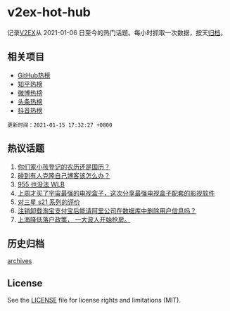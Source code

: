 # v2ex-hot-hub

 记录[V2EX](https://www.v2ex.com/)从 2021-01-06 日至今的热门话题。每小时抓取一次数据，按天[归档](archives)。
 
 ## 相关项目

- [GitHub热榜](https://github.com/lonnyzhang423/github-hot-hub)
- [知乎热榜](https://github.com/lonnyzhang423/zhihu-hot-hub)
- [微博热榜](https://github.com/lonnyzhang423/weibo-hot-hub)
- [头条热榜](https://github.com/lonnyzhang423/toutiao-hot-hub)
- [抖音热榜](https://github.com/lonnyzhang423/douyin-hot-hub)


 `更新时间：2021-01-15 17:32:27 +0800`

## 热议话题

1. [你们家小孩登记的农历还是国历？](https://www.v2ex.com/t/745047)
1. [碰到有人克隆自己博客该怎么办？](https://www.v2ex.com/t/745097)
1. [955 也没法 WLB](https://www.v2ex.com/t/745039)
1. [上周才买了宇宙最强的电视盒子，这次分享最强电视盒子配套的影视软件](https://www.v2ex.com/t/745166)
1. [对三星 s21 系列的评价](https://www.v2ex.com/t/745099)
1. [注销卸载淘宝支付宝后能请阿里公司在数据库中删除用户信息吗？](https://www.v2ex.com/t/745092)
1. [上海降低落户政策， 一大波人开始抢房。](https://www.v2ex.com/t/745145)

## 历史归档

[archives](archives)

## License

See the [LICENSE](LICENSE) file for license rights and limitations (MIT).
